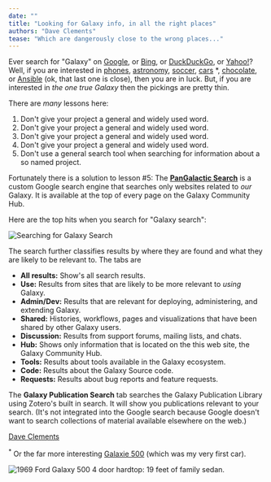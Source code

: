 ```yaml
---
date: ""
title: "Looking for Galaxy info, in all the right places"
authors: "Dave Clements"
tease: "Which are dangerously close to the wrong places..."
---
```


Ever search for "Galaxy" on [Google](https://www.google.com/search?q=galaxy), or [Bing](https://www.bing.com/search?q=galaxy), or [DuckDuckGo](https://duckduckgo.com/?q=galaxy), or [Yahoo!](https://search.yahoo.com/search?q=galaxy)?  Well, if you are interested in [phones](https://www.samsung.com/global/galaxy/), [astronomy](https://davecl.wordpress.com/), [soccer](https://www.lagalaxy.com/), [cars](https://www.ford.co.uk/cars/galaxy) *, [chocolate](https://www.galaxychocolate.co.uk/), or [Ansible](https://galaxy.ansible.com/) (ok, that last one is close), then you are in luck.  But, if you are interested in *the one true Galaxy* then the pickings are pretty thin.

There are *many* lessons here:

1. Don't give your project a general and widely used word.
1. Don't give your project a general and widely used word.
1. Don't give your project a general and widely used word.
1. Don't give your project a general and widely used word.
1. Don't use a general search tool when searching for information about a so named project.

Fortunately there is a solution to lesson #5: The **[PanGalactic Search](/src/serach/index.md)** is a custom Google search engine that searches only websites related to *our* Galaxy.  It is available at the top of every page on the Galaxy Community Hub.

Here are the top hits when you search for "Galaxy search":

<img class="img-fluid" src="galaxy-search.png" alt="Searching for Galaxy Search" />

The search further classifies results by where they are found and what they are likely to be relevant to.  The tabs are

* **All results:** Show's all search results.
* **Use:** Results from sites that are likely to be more relevant to *using* Galaxy.
* **Admin/Dev:** Results that are relevant for deploying, administering, and extending Galaxy.
* **Shared:** Histories, workflows, pages and visualizations that have been shared by other Galaxy users.
* **Discussion:** Results from support forums, mailing lists, and chats.
* **Hub:** Shows only information that is located on the this web site, the Galaxy Community Hub.
* **Tools:** Results about tools available in the Galaxy ecosystem.
* **Code:** Results about the Galaxy Source code.
* **Requests:** Results about bug reports and feature requests.

The **Galaxy Publication Search** tab searches the Galaxy Publication Library using Zotero's built in search.  It will show you publications relevant to your search.  (It's not integrated into the Google search because Google doesn't want to search collections of material available elsewhere on the web.)


[Dave Clements](/src/people/dave-clements/index.md)

<sup>*</sup> Or the far more interesting [Galaxie 500](https://en.wikipedia.org/wiki/Ford_Galaxie) (which was my very first car).

<img class="img-fluid center" src="19-feet-of-family-sedan.jpg" alt="1969 Ford Galaxy 500 4 door hardtop: 19 feet of family sedan." />
